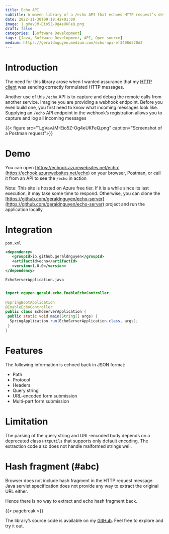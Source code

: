 ```yaml
---
title: Echo API
subtitle: A maven library of a /echo API that echoes HTTP request’s details back to the caller.
date: 2022-11-30T09:19:42+01:00
image: 1_gVavJM-Eio5Z-Og4eUKFeQ.png
draft: false
categories: [Software Development]
tags: [Java, Software Development, API, Open source]
medium: https://geraldnguyen.medium.com/echo-api-ef3408d520d2
---
```


# Introduction

The need for this library arose when I wanted assurance that my [HTTP client](https://www.npmjs.com/package/ngx-correlation-id) was sending correctly formulated HTTP messages.

Another use of this `/echo` API is to capture and debug the remote calls from another service. Imagine you are providing a webhook endpoint. Before you even build one, you first need to know what incoming messages look like. Supplying an `/echo` API endpoint in the webhook’s registration allows you to capture and log all incoming messages

{{< figure src="1_gVavJM-Eio5Z-Og4eUKFeQ.png" caption="Screenshot of a Postman request">}}

# Demo

You can open [https://echook.azurewebsites.net/echo](https://echook.azurewebsites.net/echo) on your browser, Postman, or call it from an API to see the `/echo` in action

Note: This site is hosted on Azure free tier. If it is a while since its last execution, it may take some time to respond. Otherwise, you can clone the [https://github.com/geraldnguyen/echo-server](https://github.com/geraldnguyen/echo-server) project and run the application locally

# Integration

`pom.xml`

```xml
<dependency>  
   <groupId>io.github.geraldnguyen</groupId>  
   <artifactId>echo</artifactId>  
   <version>1.0.0</version>  
</dependency>
```

`EchoServerApplication.java`

```java

import nguyen.gerald.echo.EnableEchoController;  
  
@SpringBootApplication  
@EnableEchoController  
public class EchoServerApplication {  
 public static void main(String[] args) {  
  SpringApplication.run(EchoServerApplication.class, args);  
 }  
}
```

# Features

The following information is echoed back in JSON format:

*   Path
*   Protocol
*   Headers
*   Query string
*   URL-encoded form submission
*   Multi-part form submission

# Limitation

The parsing of the query string and URL-encoded body depends on a deprecated class `HttpUtils` that supports only default encoding. The extraction code also does not handle malformed strings well.

# Hash fragment (#abc)

Browser does not include hash fragment in the HTTP request message. Java servlet specification does not provide any way to extract the original URL either.

Hence there is no way to extract and echo hash fragment back.

{{< pagebreak >}}

The library’s source code is available on my [GitHub](https://github.com/geraldnguyen/echo). Feel free to explore and try it out.
